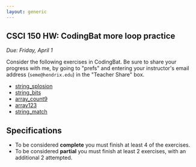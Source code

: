```yaml
---
layout: generic
---
```


CSCI 150 HW: CodingBat more loop practice
---------------------------------------------

*Due: Friday, April 1*

Consider the following exercises in CodingBat.  Be
sure to share your progress with me, by going to "prefs" and entering
your instructor's email address (`seme@hendrix.edu`) in the "Teacher Share" box.

- [string_splosion](https://codingbat.com/prob/p118366)
- [string_bits](https://codingbat.com/prob/p113152)
- [array_count9](https://codingbat.com/prob/p166170)
- [array123](https://codingbat.com/prob/p193604)
- [string_match](https://codingbat.com/prob/p182414)


## Specifications

- To be considered **complete** you must finish at least 4 of the exercises.
- To be considered **partial** you must finish at least 2 exercises, with an additional 2 attempted.
